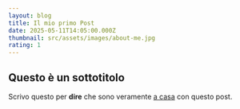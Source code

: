 ```yaml
---
layout: blog
title: Il mio primo Post
date: 2025-05-11T14:05:00.000Z
thumbnail: src/assets/images/about-me.jpg
rating: 1
---
```

## Questo è un sottotitolo

Scrivo questo per **dire** che sono veramente [a casa](/) con questo post.
